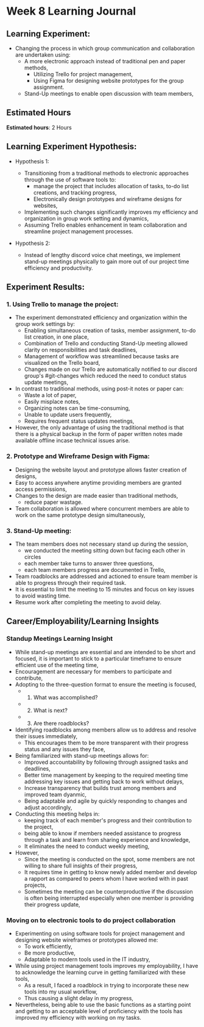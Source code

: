 # Week 8 Learning Journal <br/>

## Learning Experiment:
* Changing the process in which group communication and collaboration are undertaken using:
  * A more electronic approach instead of traditional pen and paper methods,
    * Utilizing Trello for project management,
    * Using Figma for designing website prototypes for the group assignment.
  * Stand-Up meetings to enable open discussion with team members,

## Estimated Hours
**Estimated hours**: 2 Hours

## Learning Experiment Hypothesis: 
- Hypothesis 1:
  - Transitioning from a traditional methods to electronic approaches through the use of software tools to:
    - manage the project that includes allocation of tasks, to-do list creations, and tracking progress,
    - Electronically design prototypes and wireframe designs for websites,
  - Implementing such changes significantly improves my efficiency and organization in group work setting and dynamics,
  - Assuming Trello enables enhancement in team collaboration and streamline project management processes.
  
- Hypothesis 2:
  - Instead of lengthy discord voice chat meetings, we implement stand-up meetings physically to gain more out of our project time efficiency and productivity.
  
  
## Experiment Results: 
### 1. Using Trello to manage the project: 
  - The experiment demonstrated efficiency and organization within the group work settings by:
    - Enabling simultaneous creation of tasks, member assignment, to-do list creation, in one place,
    - Combination of Trello and conducting Stand-Up meeting allowed clarity on responsibilities and task deadlines,
    - Management of workflow was streamlined because tasks are visualized on the Trello board,
    - Changes made on our Trello are automatically notified to our discord group's #git-changes which reduced the need to conduct status update meetings,
  - In contrast to traditional methods, using post-it notes or paper can:
    - Waste a lot of paper,
    - Easily misplace notes,
    - Organizing notes can be time-consuming,
    - Unable to update users frequently,
    - Requires frequent status updates meetings,
  - However, the only advantage of using the traditional method is that there is a physical backup in the form of paper written notes made available offline incase technical issues arise.
 
### 2. Prototype and Wireframe Design with Figma:
  - Designing the website layout and prototype allows faster creation of designs,
  - Easy to access anywhere anytime providing members are granted access permissions,
  - Changes to the design are made easier than traditional methods,
    - reduce paper wastage.
  - Team collaboration is allowed where concurrent members are able to work on the same prototype design simultaneously,

### 3. Stand-Up meeting:
  - The team members does not necessary stand up during the session,
    - we conducted the meeting sitting down but facing each other in circles
    - each member take turns to answer three questions,
    - each team members progress are documented in Trello,
  - Team roadblocks are addressed and actioned to ensure team member is able to progress through their required task.
  - It is essential to limit the meeting to 15 minutes and focus on key issues to avoid wasting time.
  - Resume work after completing the meeting to avoid delay.
    

## Career/Employability/Learning Insights

### Standup Meetings Learning Insight<br>
  - While stand-up meetings are essential and are intended to be short and focused, it is important to stick to a particular timeframe to ensure efficient use of the meeting time,
  - Encouragement are necessary for members to participate and contribute,
  - Adopting to the three-question format to ensure the meeting is focused, 
    - 1. What was accomplished?
    - 2. What is next?
    - 3. Are there roadblocks?
  - Identifying roadblocks among members allow us to address and resolve their issues immediately,
    - This encourages them to be more transparent with their progress status and any issues they face,
  - Being familiarized with stand-up meetings allows for: 
    - Improved accountability by following through assigned tasks and deadlines,
    - Better time management by keeping to the required meeting time addressing key issues and getting back to work without delays,
    - Increase transparency that builds trust among members and improved team dyanmic,
    - Being adaptable and agile by quickly responding to changes and adjust accordingly,
  - Conducting this meeting helps in:
    - keeping track of each member's progress and their contribution to the project,
    - being able to know if members needed assistance to progress through a task and learn from sharing experience and knowledge,
    - It eliminates the need to conduct weekly meeting,
  - However,
    - Since the meeting is conducted on the spot, some members are not willing to share full insights of their progress,
    - It requires time in getting to know newly added member and develop a rapport as compared to peers whom I have worked with in past projects,
    - Sometimes the meeting can be counterproductive if the discussion is often being interrupted especially when one member is providing their progress update,

### Moving on to electronic tools to do project collaboration<br>
  - Experimenting on using software tools for project management and designing website wireframes or prototypes allowed me:
    - To work efficiently,
    - Be more productive,
    - Adaptable to modern tools used in the IT industry,
  - While using project management tools improves my employability, I have to acknowledge the learning curve in getting familiarized with these tools,
    - As a result, I faced a roadblock in trying to incorporate these new tools into my usual workflow,
    - Thus causing a slight delay in my progress,
  - Nevertheless, being able to use the basic functions as a starting point and getting to an acceptable level of proficiency with the tools has improved my efficiency with working on my tasks.



